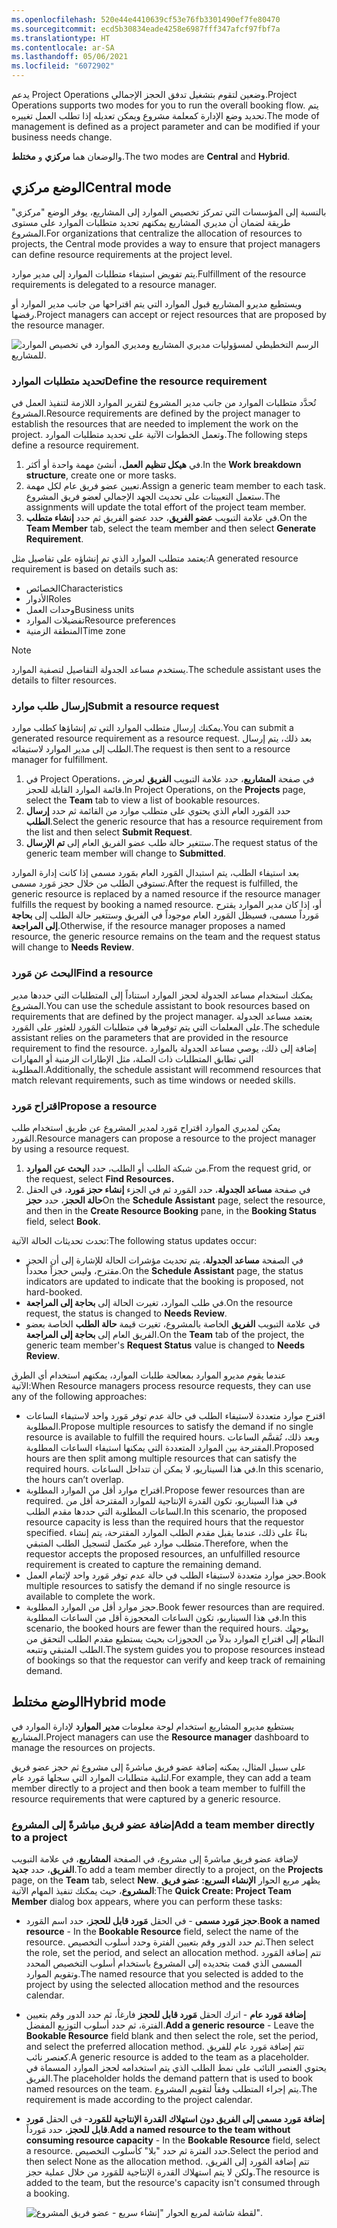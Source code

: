 ```yaml
---
ms.openlocfilehash: 520e44e4410639cf53e76fb3301490ef7fe80470
ms.sourcegitcommit: ecd5b30834eade4258e6987fff347afcf97fbf7a
ms.translationtype: HT
ms.contentlocale: ar-SA
ms.lasthandoff: 05/06/2021
ms.locfileid: "6072902"
---
```

<span data-ttu-id="96e3b-101">يدعم Project Operations وضعين لتقوم بتشغيل تدفق الحجز الإجمالي.</span><span class="sxs-lookup"><span data-stu-id="96e3b-101">Project Operations supports two modes for you to run the overall booking flow.</span></span> <span data-ttu-id="96e3b-102">يتم تحديد وضع الإدارة كمعلمة مشروع ويمكن تعديله إذا تطلب العمل تغييره.</span><span class="sxs-lookup"><span data-stu-id="96e3b-102">The mode of management is defined as a project parameter and can be modified if your business needs change.</span></span>

<span data-ttu-id="96e3b-103">والوضعان هما **مركزي** و **مختلط**.</span><span class="sxs-lookup"><span data-stu-id="96e3b-103">The two modes are **Central** and **Hybrid**.</span></span>

## <a name="central-mode"></a><span data-ttu-id="96e3b-104">الوضع مركزي</span><span class="sxs-lookup"><span data-stu-id="96e3b-104">Central mode</span></span>
<span data-ttu-id="96e3b-105">بالنسبة إلى المؤسسات التي تمركز تخصيص الموارد إلى المشاريع، يوفر الوضع "مركزي" طريقة لضمان أن مديري المشاريع يمكنهم تحديد متطلبات الموارد على مستوى المشروع.</span><span class="sxs-lookup"><span data-stu-id="96e3b-105">For organizations that centralize the allocation of resources to projects, the Central mode provides a way to ensure that project managers can define resource requirements at the project level.</span></span> 

<span data-ttu-id="96e3b-106">يتم تفويض استيفاء متطلبات الموارد إلى مدير موارد.</span><span class="sxs-lookup"><span data-stu-id="96e3b-106">Fulfillment of the resource requirements is delegated to a resource manager.</span></span> 

<span data-ttu-id="96e3b-107">ويستطيع مديرو المشاريع قبول الموارد التي يتم اقتراحها من جانب مدير الموارد أو رفضها.</span><span class="sxs-lookup"><span data-stu-id="96e3b-107">Project managers can accept or reject resources that are proposed by the resource manager.</span></span>

![الرسم التخطيطي لمسؤوليات مديري المشاريع ومديري الموارد في تخصيص الموارد للمشاريع.](../media/resource-management-mode-c.png)

### <a name="define-the-resource-requirement"></a><span data-ttu-id="96e3b-109">تحديد متطلبات الموارد</span><span class="sxs-lookup"><span data-stu-id="96e3b-109">Define the resource requirement</span></span>
<span data-ttu-id="96e3b-110">تُحدَّد متطلبات الموارد من جانب مدير المشروع لتقرير الموارد اللازمة لتنفيذ العمل في المشروع.</span><span class="sxs-lookup"><span data-stu-id="96e3b-110">Resource requirements are defined by the project manager to establish the resources that are needed to implement the work on the project.</span></span> <span data-ttu-id="96e3b-111">وتعمل الخطوات الآتية على تحديد متطلبات الموارد.</span><span class="sxs-lookup"><span data-stu-id="96e3b-111">The following steps define a resource requirement.</span></span>

1.  <span data-ttu-id="96e3b-112">في **هيكل تنظيم العمل**، أنشئ مهمة واحدة أو أكثر.</span><span class="sxs-lookup"><span data-stu-id="96e3b-112">In the **Work breakdown structure**, create one or more tasks.</span></span>
2.  <span data-ttu-id="96e3b-113">تعيين عضو فريق عام لكل مهمة.</span><span class="sxs-lookup"><span data-stu-id="96e3b-113">Assign a generic team member to each task.</span></span> <span data-ttu-id="96e3b-114">ستعمل التعيينات على تحديث الجهد الإجمالي لعضو فريق المشروع.</span><span class="sxs-lookup"><span data-stu-id="96e3b-114">The assignments will update the total effort of the project team member.</span></span>
3.  <span data-ttu-id="96e3b-115">في علامة التبويب **عضو الفريق**، حدد عضو الفريق ثم حدد **إنشاء متطلب**.</span><span class="sxs-lookup"><span data-stu-id="96e3b-115">On the **Team Member** tab, select the team member and then select **Generate Requirement**.</span></span>

<span data-ttu-id="96e3b-116">يعتمد متطلب الموارد الذي تم إنشاؤه على تفاصيل مثل:</span><span class="sxs-lookup"><span data-stu-id="96e3b-116">A generated resource requirement is based on details such as:</span></span>

- <span data-ttu-id="96e3b-117">الخصائص</span><span class="sxs-lookup"><span data-stu-id="96e3b-117">Characteristics</span></span>
- <span data-ttu-id="96e3b-118">الأدوار</span><span class="sxs-lookup"><span data-stu-id="96e3b-118">Roles</span></span>
- <span data-ttu-id="96e3b-119">وحدات العمل</span><span class="sxs-lookup"><span data-stu-id="96e3b-119">Business units</span></span>
- <span data-ttu-id="96e3b-120">تفضيلات الموارد</span><span class="sxs-lookup"><span data-stu-id="96e3b-120">Resource preferences</span></span>
- <span data-ttu-id="96e3b-121">المنطقة الزمنية</span><span class="sxs-lookup"><span data-stu-id="96e3b-121">Time zone</span></span>

> [!NOTE]
><span data-ttu-id="96e3b-122">يستخدم مساعد الجدولة التفاصيل لتصفية الموارد.</span><span class="sxs-lookup"><span data-stu-id="96e3b-122">The schedule assistant uses the details to filter resources.</span></span>

### <a name="submit-a-resource-request"></a><span data-ttu-id="96e3b-123">إرسال طلب موارد</span><span class="sxs-lookup"><span data-stu-id="96e3b-123">Submit a resource request</span></span>
<span data-ttu-id="96e3b-124">يمكنك إرسال متطلب الموارد التي تم إنشاؤها كطلب موارد.</span><span class="sxs-lookup"><span data-stu-id="96e3b-124">You can submit a generated resource requirement as a resource request.</span></span> <span data-ttu-id="96e3b-125">بعد ذلك، يتم إرسال الطلب إلى مدير الموارد لاستيفائه.</span><span class="sxs-lookup"><span data-stu-id="96e3b-125">The request is then sent to a resource manager for fulfillment.</span></span>

1.  <span data-ttu-id="96e3b-126">في Project Operations، في صفحة **المشاريع**، حدد علامة التبويب **الفريق** لعرض قائمة الموارد القابلة للحجز.</span><span class="sxs-lookup"><span data-stu-id="96e3b-126">In Project Operations, on the **Projects** page, select the **Team** tab to view a list of bookable resources.</span></span>
2.  <span data-ttu-id="96e3b-127">حدد المَورد العام الذي يحتوي على متطلب موارد من القائمة ثم حدد **إرسال الطلب**.</span><span class="sxs-lookup"><span data-stu-id="96e3b-127">Select the generic resource that has a resource requirement from the list and then select **Submit Request**.</span></span>
3.  <span data-ttu-id="96e3b-128">ستتغير حالة طلب عضو الفريق العام إلى **تم الإرسال**.</span><span class="sxs-lookup"><span data-stu-id="96e3b-128">The request status of the generic team member will change to **Submitted**.</span></span>

<span data-ttu-id="96e3b-129">بعد استيفاء الطلب، يتم استبدال المَورد العام بمَورد مسمى إذا كانت إدارة الموارد تستوفي الطلب من خلال حجز مَورد مسمى.</span><span class="sxs-lookup"><span data-stu-id="96e3b-129">After the request is fulfilled, the generic resource is replaced by a named resource if the resource manager fulfills the request by booking a named resource.</span></span> <span data-ttu-id="96e3b-130">أو، إذا كان مدير الموارد يقترح مَورداً مسمى، فسيظل المَورد العام موجوداً في الفريق وستتغير حالة الطلب إلى **بحاجة إلى المراجعة**.</span><span class="sxs-lookup"><span data-stu-id="96e3b-130">Otherwise, if the resource manager proposes a named resource, the generic resource remains on the team and the request status will change to **Needs Review**.</span></span>

### <a name="find-a-resource"></a><span data-ttu-id="96e3b-131">البحث عن مَورد</span><span class="sxs-lookup"><span data-stu-id="96e3b-131">Find a resource</span></span>
<span data-ttu-id="96e3b-132">يمكنك استخدام مساعد الجدولة لحجز الموارد استناداً إلى المتطلبات التي حددها مدير المشروع.</span><span class="sxs-lookup"><span data-stu-id="96e3b-132">You can use the schedule assistant to book resources based on requirements that are defined by the project manager.</span></span> <span data-ttu-id="96e3b-133">يعتمد مساعد الجدولة على المعلمات التي يتم توفيرها في متطلبات المَورد للعثور على المَورد.</span><span class="sxs-lookup"><span data-stu-id="96e3b-133">The schedule assistant relies on the parameters that are provided in the resource requirement to find the resource.</span></span> <span data-ttu-id="96e3b-134">إضافة إلى ذلك، يوصي مساعد الجدولة بالموارد التي تطابق المتطلبات ذات الصلة، مثل الإطارات الزمنية أو المهارات المطلوبة.</span><span class="sxs-lookup"><span data-stu-id="96e3b-134">Additionally, the schedule assistant will recommend resources that match relevant requirements, such as time windows or needed skills.</span></span>

### <a name="propose-a-resource"></a><span data-ttu-id="96e3b-135">اقتراح مَورد</span><span class="sxs-lookup"><span data-stu-id="96e3b-135">Propose a resource</span></span>
<span data-ttu-id="96e3b-136">يمكن لمديري الموارد اقتراح مَورد لمدير المشروع عن طريق استخدام طلب المَورد.</span><span class="sxs-lookup"><span data-stu-id="96e3b-136">Resource managers can propose a resource to the project manager by using a resource request.</span></span>

1.  <span data-ttu-id="96e3b-137">من شبكة الطلب أو الطلب، حدد **البحث عن الموارد**.</span><span class="sxs-lookup"><span data-stu-id="96e3b-137">From the request grid, or the request, select **Find Resources.**</span></span>
2.  <span data-ttu-id="96e3b-138">في صفحة **مساعد الجدولة**، حدد المَورد ثم في الجزء **إنشاء حجز مَورد**، في الحقل **حالة الحجز**، حدد **حجز**</span><span class="sxs-lookup"><span data-stu-id="96e3b-138">On the **Schedule Assistant** page, select the resource, and then in the **Create Resource Booking** pane, in the **Booking Status** field, select **Book**.</span></span>

<span data-ttu-id="96e3b-139">تحدث تحديثات الحالة الآتية:</span><span class="sxs-lookup"><span data-stu-id="96e3b-139">The following status updates occur:</span></span>

- <span data-ttu-id="96e3b-140">في الصفحة **مساعد الجدولة**، يتم تحديث مؤشرات الحالة للإشارة إلى أن الحجز مقترح، وليس حجزاً محدداً.</span><span class="sxs-lookup"><span data-stu-id="96e3b-140">On the **Schedule Assistant** page, the status indicators are updated to indicate that the booking is proposed, not hard-booked.</span></span>
- <span data-ttu-id="96e3b-141">في طلب الموارد، تغيرت الحالة إلى **بحاجة إلى المراجعة**.</span><span class="sxs-lookup"><span data-stu-id="96e3b-141">On the resource request, the status is changed to **Needs Review**.</span></span>
- <span data-ttu-id="96e3b-142">في علامة التبويب **الفريق** الخاصة بالمشروع، تغيرت قيمة **حالة الطلب** الخاصة بعضو الفريق العام إلى **بحاجة إلى المراجعة**.</span><span class="sxs-lookup"><span data-stu-id="96e3b-142">On the **Team** tab of the project, the generic team member's **Request Status** value is changed to **Needs Review**.</span></span>

<span data-ttu-id="96e3b-143">عندما يقوم مديرو الموارد بمعالجة طلبات الموارد، يمكنهم استخدام أي الطرق الآتية:</span><span class="sxs-lookup"><span data-stu-id="96e3b-143">When Resource managers process resource requests, they can use any of the following approaches:</span></span>

- <span data-ttu-id="96e3b-144">اقترح موارد متعددة لاستيفاء الطلب في حالة عدم توفر مَورد واحد لاستيفاء الساعات المطلوبة.</span><span class="sxs-lookup"><span data-stu-id="96e3b-144">Propose multiple resources to satisfy the demand if no single resource is available to fulfill the required hours.</span></span> <span data-ttu-id="96e3b-145">وبعد ذلك، تُقسَّم الساعات المقترحة بين الموارد المتعددة التي يمكنها استيفاء الساعات المطلوبة.</span><span class="sxs-lookup"><span data-stu-id="96e3b-145">Proposed hours are then split among multiple resources that can satisfy the required hours.</span></span> <span data-ttu-id="96e3b-146">في هذا السيناريو، لا يمكن أن تتداخل الساعات.</span><span class="sxs-lookup"><span data-stu-id="96e3b-146">In this scenario, the hours can’t overlap.</span></span>
- <span data-ttu-id="96e3b-147">اقتراح موارد أقل من الموارد المطلوبة.</span><span class="sxs-lookup"><span data-stu-id="96e3b-147">Propose fewer resources than are required.</span></span> <span data-ttu-id="96e3b-148">في هذا السيناريو، تكون القدرة الإنتاجية للموارد‬ المقترحة أقل من الساعات المطلوبة التي حددها مقدم الطلب.</span><span class="sxs-lookup"><span data-stu-id="96e3b-148">In this scenario, the proposed resource capacity is less than the required hours that the requestor specified.</span></span> <span data-ttu-id="96e3b-149">بناءً على ذلك، عندما يقبل مقدم الطلب الموارد المقترحة، يتم إنشاء متطلب موارد غير مكتمل لتسجيل الطلب المتبقي.</span><span class="sxs-lookup"><span data-stu-id="96e3b-149">Therefore, when the requestor accepts the proposed resources, an unfulfilled resource requirement is created to capture the remaining demand.</span></span>
- <span data-ttu-id="96e3b-150">حجز موارد متعددة لاستيفاء الطلب في حالة عدم توفر مَورد واحد لإتمام العمل.</span><span class="sxs-lookup"><span data-stu-id="96e3b-150">Book multiple resources to satisfy the demand if no single resource is available to complete the work.</span></span>
- <span data-ttu-id="96e3b-151">حجز موارد أقل من الموارد المطلوبة.</span><span class="sxs-lookup"><span data-stu-id="96e3b-151">Book fewer resources than are required.</span></span> <span data-ttu-id="96e3b-152">في هذا السيناريو، تكون الساعات المحجوزة أقل من الساعات المطلوبة.</span><span class="sxs-lookup"><span data-stu-id="96e3b-152">In this scenario, the booked hours are fewer than the required hours.</span></span> <span data-ttu-id="96e3b-153">يوجهك النظام إلى اقتراح الموارد بدلاً من الحجوزات بحيث يستطيع مقدم الطلب التحقق من الطلب المتبقي وتتبعه.</span><span class="sxs-lookup"><span data-stu-id="96e3b-153">The system guides you to propose resources instead of bookings so that the requestor can verify and keep track of remaining demand.</span></span>

## <a name="hybrid-mode"></a><span data-ttu-id="96e3b-154">الوضع مختلط</span><span class="sxs-lookup"><span data-stu-id="96e3b-154">Hybrid mode</span></span>
<span data-ttu-id="96e3b-155">يستطيع مديرو المشاريع استخدام لوحة معلومات **مدير الموارد** لإدارة الموارد في المشاريع.</span><span class="sxs-lookup"><span data-stu-id="96e3b-155">Project managers can use the **Resource manager** dashboard to manage the resources on projects.</span></span> 

<span data-ttu-id="96e3b-156">على سبيل المثال، يمكنه إضافة عضو فريق مباشرةً إلى مشروع ثم حجز عضو فريق لتلبية متطلبات الموارد التي سجلها مَورد عام.</span><span class="sxs-lookup"><span data-stu-id="96e3b-156">For example, they can add a team member directly to a project and then book a team member to fulfill the resource requirements that were captured by a generic resource.</span></span>

### <a name="add-a-team-member-directly-to-a-project"></a><span data-ttu-id="96e3b-157">إضافة عضو فريق مباشرةً إلى المشروع</span><span class="sxs-lookup"><span data-stu-id="96e3b-157">Add a team member directly to a project</span></span>
<span data-ttu-id="96e3b-158">لإضافة عضو فريق مباشرةً إلى مشروع، في الصفحة **المشاريع**، في علامة التبويب **الفريق**، حدد **جديد**.</span><span class="sxs-lookup"><span data-stu-id="96e3b-158">To add a team member directly to a project, on the **Projects** page, on the **Team** tab, select **New**.</span></span> <span data-ttu-id="96e3b-159">يظهر مربع الحوار **الإنشاء السريع: عضو فريق المشروع**، حيث يمكنك تنفيذ المهام الآتية:</span><span class="sxs-lookup"><span data-stu-id="96e3b-159">The **Quick Create: Project Team Member** dialog box appears, where you can perform these tasks:</span></span>

- <span data-ttu-id="96e3b-160">**حجز مَورد مسمى** - في الحقل **مَورد قابل للحجز**، حدد اسم المَورد.</span><span class="sxs-lookup"><span data-stu-id="96e3b-160">**Book a named resource** - In the **Bookable Resource** field, select the name of the resource.</span></span> <span data-ttu-id="96e3b-161">ثم حدد الدور وقم بتعيين الفترة وحدد أسلوب التخصيص.</span><span class="sxs-lookup"><span data-stu-id="96e3b-161">Then select the role, set the period, and select an allocation method.</span></span> <span data-ttu-id="96e3b-162">تتم إضافة المَورد المسمى الذي قمت بتحديده إلى المشروع باستخدام أسلوب التخصيص المحدد وتقويم الموارد.</span><span class="sxs-lookup"><span data-stu-id="96e3b-162">The named resource that you selected is added to the project by using the selected allocation method and the resources calendar.</span></span>
- <span data-ttu-id="96e3b-163">**إضافة مَورد عام** - اترك الحقل **مَورد قابل للحجز** فارغاً، ثم حدد الدور وقم بتعيين الفترة، ثم حدد أسلوب التوزيع المفضل.</span><span class="sxs-lookup"><span data-stu-id="96e3b-163">**Add a generic resource** - Leave the **Bookable Resource** field blank and then select the role, set the period, and select the preferred allocation method.</span></span> <span data-ttu-id="96e3b-164">تتم إضافة مَورد عام للفريق كعنصر نائب.</span><span class="sxs-lookup"><span data-stu-id="96e3b-164">A generic resource is added to the team as a placeholder.</span></span> <span data-ttu-id="96e3b-165">يحتوي العنصر النائب على نمط الطلب الذي يتم استخدامه لحجز الموارد المسماة في الفريق.</span><span class="sxs-lookup"><span data-stu-id="96e3b-165">The placeholder holds the demand pattern that is used to book named resources on the team.</span></span> <span data-ttu-id="96e3b-166">يتم إجراء المتطلب وفقاً لتقويم المشروع.</span><span class="sxs-lookup"><span data-stu-id="96e3b-166">The requirement is made according to the project calendar.</span></span>
- <span data-ttu-id="96e3b-167">**إضافة مَورد مسمى إلى الفريق دون استهلاك القدرة الإنتاجية للمَورد**- في الحقل **مَورد قابل للحجز**، حدد مَورداً.</span><span class="sxs-lookup"><span data-stu-id="96e3b-167">**Add a named resource to the team without consuming resource capacity** - In the **Bookable Resource** field, select a resource.</span></span> <span data-ttu-id="96e3b-168">حدد الفترة ثم حدد "بلا" كأسلوب التخصيص.</span><span class="sxs-lookup"><span data-stu-id="96e3b-168">Select the period and then select None as the allocation method.</span></span> <span data-ttu-id="96e3b-169">تتم إضافة المَورد إلى الفريق، ولكن لا يتم استهلاك القدرة الإنتاجية للمَورد من خلال عملية حجز.</span><span class="sxs-lookup"><span data-stu-id="96e3b-169">The resource is added to the team, but the resource's capacity isn't consumed through a booking.</span></span>

    ![لقطة شاشة لمربع الحوار "إنشاء سريع - عضو فريق المشروع".](../media/quick-create-project-team-member-ss.png)

